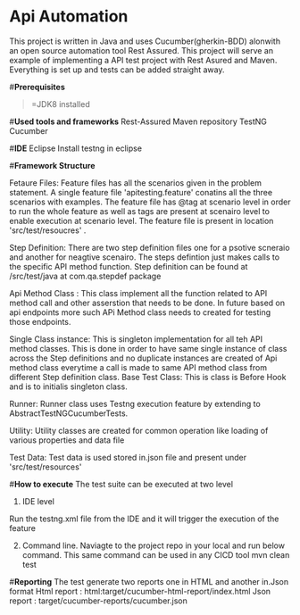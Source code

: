 # Api Automation
 
This project is written in Java and uses Cucumber(gherkin-BDD) alonwith an open source automation tool Rest Assured. This project will serve an example of implementing a API test project with Rest Asured and Maven. Everything is set up and tests can be added straight away. 

#**Prerequisites**
>=JDK8 installed

#**Used tools and frameworks**
Rest-Assured
Maven repository
TestNG
Cucumber

#**IDE**
Eclipse
Install testng in eclipse

#**Framework Structure**

Fetaure Files: Feature files has all the scenarios given in the problem statement. A single feature file 'apitesting.feature' conatins all the three scenarios with examples. The feature file has @tag at scenario level in order to run the whole feature as well as tags are present at scenairo level to enable execution at scenario level. The feature file is present in location 'src/test/resoucres' .

Step Definition: There are two step definition files one for a psotive scneraio and another for neagtive scenairo. The steps defintion just makes calls to the specific API method function. Step definition can be found at /src/test/java at com.qa.stepdef package

Api Method Class : This class implement all the function related to API method call and other asserstion that needs to be done. In future based on api endpoints more such APi Method class needs to created for testing those endpoints.

Single Class instance: This is singleton implementation for all teh API method classes. This is done in order to have same single instance of class across the Step definitions and no duplicate instances are created of Api method class everytime a call is made to same API method class from different Step definition class.
Base Test Class: This is class is Before Hook and is to initialis singleton class.

Runner: Runner class uses Testng execution feature by extending to AbstractTestNGCucumberTests.

Utility: Utility classes are created for common operation like loading of various properties and data file

Test Data: Test data is used stored in.json file and present under 'src/test/resources'

#**How to execute**
The test suite can be executed at two level
1. IDE level

Run the testng.xml file from the IDE and it will trigger the execution of the feature

2. Command line.
Naviagte to the project repo in your local and run below command. This same command can be used in any CICD tool
mvn clean test

#**Reporting**
The test generate two reports one in HTML and another in.Json format
Html report : html:target/cucumber-html-report/index.html
Json report : target/cucumber-reports/cucumber.json
